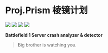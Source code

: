 # Proj.Prism 棱镜计划
![](https://img.shields.io/badge/license-Copyright-%23FF751F?style=for-the-badge)
![](https://img.shields.io/badge/language-C++-%230080C6?style=for-the-badge) 
![](https://img.shields.io/github/downloads/SakuraKoi/Proj.Prism/total?style=for-the-badge) 
![](https://img.shields.io/github/v/release/SakuraKoi/Proj.Prism?style=for-the-badge)

**Battlefield 1 Server crash analyzer & detector**

> Big brother is watching you.
